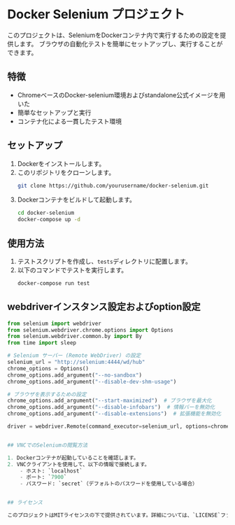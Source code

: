 # Docker Selenium プロジェクト

このプロジェクトは、SeleniumをDockerコンテナ内で実行するための設定を提供します。
ブラウザの自動化テストを簡単にセットアップし、実行することができます。

## 特徴

- ChromeベースのDocker-selenium環境およびstandalone公式イメージを用いた
- 簡単なセットアップと実行
- コンテナ化による一貫したテスト環境

## セットアップ

1. Dockerをインストールします。
2. このリポジトリをクローンします。
    ```bash
    git clone https://github.com/yourusername/docker-selenium.git
    ```
3. Dockerコンテナをビルドして起動します。
    ```bash
    cd docker-selenium
    docker-compose up -d
    ```

## 使用方法

1. テストスクリプトを作成し、`tests`ディレクトリに配置します。
2. 以下のコマンドでテストを実行します。
    ```bash
    docker-compose run test
    ```

## webdriverインスタンス設定およびoption設定

```python
from selenium import webdriver
from selenium.webdriver.chrome.options import Options
from selenium.webdriver.common.by import By
from time import sleep

# Selenium サーバー (Remote WebDriver) の設定
selenium_url = "http://selenium:4444/wd/hub"
chrome_options = Options()
chrome_options.add_argument("--no-sandbox")
chrome_options.add_argument("--disable-dev-shm-usage")

# ブラウザを表示するための設定
chrome_options.add_argument("--start-maximized")  # ブラウザを最大化
chrome_options.add_argument("--disable-infobars")  # 情報バーを無効化
chrome_options.add_argument("--disable-extensions")  # 拡張機能を無効化

driver = webdriver.Remote(command_executor=selenium_url, options=chrome_options)


## VNCでのSeleniumの閲覧方法

1. Dockerコンテナが起動していることを確認します。
2. VNCクライアントを使用して、以下の情報で接続します。
    - ホスト: `localhost`
    - ポート: `7900`
    - パスワード: `secret`（デフォルトのパスワードを使用している場合）


## ライセンス

このプロジェクトはMITライセンスの下で提供されています。詳細については、`LICENSE`ファイルを参照してください。